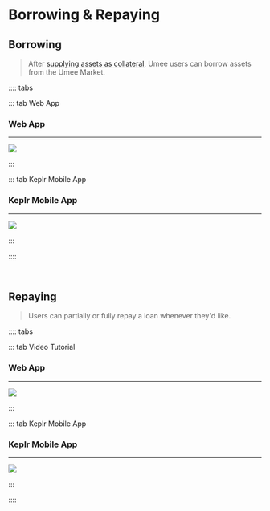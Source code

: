 # Borrowing & Repaying

## Borrowing

> After [supplying assets as collateral](/users/using-the-web-app/supply-withdraw), Umee users can borrow assets from the Umee Market.

:::: tabs

::: tab Web App

### Web App

****

![](/bg/borrow-assets.gif)

:::

::: tab Keplr Mobile App

### Keplr Mobile App

****

![](/bg/mobile-borrow.gif)

:::

::::

<br>

## Repaying

> Users can partially or fully repay a loan whenever they'd like.

:::: tabs

::: tab Video Tutorial

### Web App

****

![](/bg/repaying-loan.gif)

:::

::: tab Keplr Mobile App

### Keplr Mobile App

****

![](/bg/mobile-repay.gif)

:::

::::